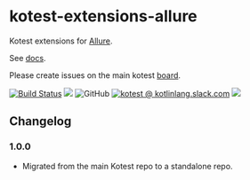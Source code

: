 # kotest-extensions-allure

Kotest extensions for [Allure](http://allure.qatools.ru/).

See [docs](https://kotest.io/docs/extensions/allure.html).

Please create issues on the main kotest [board](https://github.com/kotest/kotest/issues).

[![Build Status](https://github.com/kotest/kotest-extensions-allure/workflows/master/badge.svg)](https://github.com/kotest/kotest-extensions-allure/actions)
[<img src="https://img.shields.io/maven-central/v/io.kotest.extensions/kotest-extensions-allure.svg?label=latest%20release"/>](http://search.maven.org/#search|ga|1|kotest-extensions-allure)
![GitHub](https://img.shields.io/github/license/kotest/kotest-extensions-allure)
[![kotest @ kotlinlang.slack.com](https://img.shields.io/static/v1?label=kotlinlang&message=kotest&color=blue&logo=slack)](https://kotlinlang.slack.com/archives/CT0G9SD7Z)
[<img src="https://img.shields.io/nexus/s/https/oss.sonatype.org/io.kotest.extensions/kotest-extensions-allure.svg?label=latest%20snapshot"/>](https://oss.sonatype.org/content/repositories/snapshots/io/kotest/extensions/kotest-extensions-allure/)

## Changelog

### 1.0.0

* Migrated from the main Kotest repo to a standalone repo.
